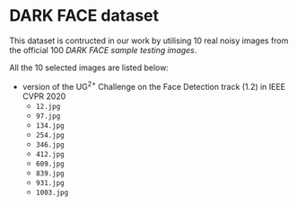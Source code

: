 # DARK FACE dataset
This dataset is contructed in our work by utilising 10 real noisy images from the official 100 _DARK FACE sample testing images_.

All the 10 selected images are listed below:
- version of the UG<sup>2+</sup> Challenge on the Face Detection track (1.2) in IEEE CVPR 2020
	- `12.jpg`
	- `97.jpg`
	- `134.jpg`
	- `254.jpg`
	- `346.jpg`
	- `412.jpg`
	- `609.jpg`
	- `839.jpg`
	- `931.jpg`
	- `1003.jpg`